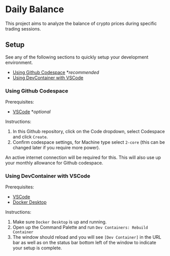 # Daily Balance

This project aims to analyze the balance of crypto prices during specific trading sessions. 


## Setup

See any of the following sections to quickly setup your development environment. 
- [Using Github Codespace](#using-github-codespace) **recommended*
- [Using DevContainer with VSCode](#using-devcontainer-with-vscode)


### Using Github Codespace

Prerequisites:
- [VSCode](https://code.visualstudio.com/download) **optional*

Instructions:
1. In this Github repository, click on the Code dropdown, select Codespace and click `Create`.
2. Confirm codespace settings, for Machine type select `2-core` (this can be changed later if you require more power).

An active internet connection will be required for this. This will also use up your monthly allowance for Github codespace.


### Using DevContainer with VSCode

Prerequisites:
- [VSCode](https://code.visualstudio.com/download)
- [Docker Desktop](https://www.docker.com/products/docker-desktop/)

Instructions:
1. Make sure `Docker Desktop` is up and running.
2. Open up the Command Palette and run `Dev Containers: Rebuild Container`
3. The window should reload and you will see `[Dev Container]` in the URL bar as well as on the status bar bottom left of the window to indicate your setup is complete.
